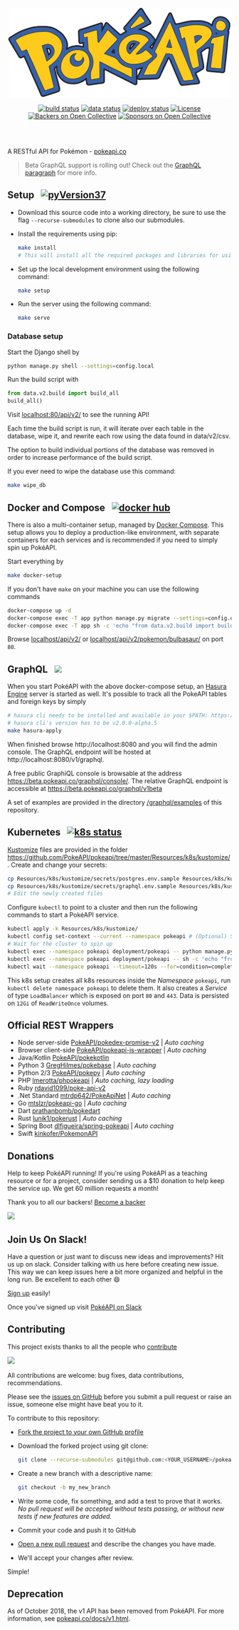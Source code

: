 <br/>

<div align="center">
	<img height="200" src="https://raw.githubusercontent.com/PokeAPI/media/master/logo/pokeapi.svg?sanitize=true" alt="PokeAPI">

[![build status](https://img.shields.io/circleci/project/github/PokeAPI/pokeapi/master.svg)](https://circleci.com/gh/PokeAPI/pokeapi)
[![data status](https://img.shields.io/circleci/build/github/PokeAPI/api-data?label=data)](https://github.com/PokeAPI/api-data)
[![deploy status](https://img.shields.io/circleci/build/github/PokeAPI/deploy?label=deploy)](https://github.com/PokeAPI/deploy)
[![License](https://img.shields.io/github/license/PokeAPI/pokeapi.svg)](https://github.com/PokeAPI/pokeapi/blob/master/LICENSE.md)
[![Backers on Open Collective](https://opencollective.com/pokeapi/backers/badge.svg)](https://opencollective.com/pokeapi)
[![Sponsors on Open Collective](https://opencollective.com/pokeapi/sponsors/badge.svg)](https://opencollective.com/pokeapi)

<br/>

</div>

<br/>

A RESTful API for Pokémon - [pokeapi.co](https://pokeapi.co)

> Beta GraphQL support is rolling out! Check out the [GraphQL paragraph](#graphql) for more info.

## Setup &nbsp; [![pyVersion37](https://img.shields.io/badge/python-3.7-blue.svg)](https://www.python.org/download/releases/3.7/)

- Download this source code into a working directory, be sure to use the flag `--recurse-submodules` to clone also our submodules.

- Install the requirements using pip:

    ```sh
    make install
    # This will install all the required packages and libraries for using PokeAPI
    ```

- Set up the local development environment using the following command:

    ```sh
    make setup
    ```

- Run the server using the following command:

    ```sh
    make serve
    ```

### Database setup

Start the Django shell by

```sh
python manage.py shell --settings=config.local
```

Run the build script with

```py
from data.v2.build import build_all
build_all()
```

Visit [localhost:80/api/v2/](localhost:80/api/v2/) to see the running API!

Each time the build script is run, it will iterate over each table in the database, wipe it, and rewrite each row using the data found in data/v2/csv.

The option to build individual portions of the database was removed in order to increase performance of the build script.

If you ever need to wipe the database use this command:

```sh
make wipe_db
```

## Docker and Compose &nbsp; [![docker hub](https://img.shields.io/docker/v/pokeapi/pokeapi?label=tag&sort=semver)](https://hub.docker.com/r/pokeapi/pokeapi)

There is also a multi-container setup, managed by [Docker Compose](https://docs.docker.com/compose/). This setup allows you to deploy a production-like environment, with separate containers for each services and is recommended if you need to simply spin up PokéAPI.

Start everything by

```sh
make docker-setup
```

If you don't have `make` on your machine you can use the following commands

```sh
docker-compose up -d
docker-compose exec -T app python manage.py migrate --settings=config.docker-compose
docker-compose exec -T app sh -c 'echo "from data.v2.build import build_all; build_all()" | python manage.py shell --settings=config.docker-compose'
```

Browse [localhost/api/v2/](http://localhost/api/v2/) or [localhost/api/v2/pokemon/bulbasaur/](http://localhost/api/v2/pokemon/bulbasaur/) on port `80`.

## GraphQL &nbsp; <a href="ttps://github.com/hasura/graphql-engine"><img height="29px" src="https://graphql-engine-cdn.hasura.io/img/powered_by_hasura_blue.svg"/></a>

When you start PokéAPI with the above docker-compose setup, an [Hasura Engine](https://github.com/hasura/graphql-engine) server is started as well. It's possible to track all the PokeAPI tables and foreign keys by simply

```sh
# hasura cli needs to be installed and available in your $PATH: https://hasura.io/docs/latest/graphql/core/hasura-cli/install-hasura-cli.html
# hasura cli's version has to be v2.0.0-alpha.5
make hasura-apply
```

When finished browse http://localhost:8080 and you will find the admin console. The GraphQL endpoint will be hosted at http://localhost:8080/v1/graphql.

A free public GraphiQL console is browsable at the address https://beta.pokeapi.co/graphql/console/. The relative GraphQL endpoint is accessible at https://beta.pokeapi.co/graphql/v1beta

A set of examples are provided in the directory [/graphql/examples](./graphql/examples) of this repository.

## Kubernetes &nbsp; [![k8s status](https://github.com/PokeAPI/pokeapi/actions/workflows/kustomize.yml/badge.svg?branch=master)](https://github.com/PokeAPI/pokeapi/actions/workflows/kustomize.yml)

[Kustomize](https://kubernetes.io/docs/tasks/manage-kubernetes-objects/kustomization/) files are provided in the folder https://github.com/PokeAPI/pokeapi/tree/master/Resources/k8s/kustomize/. Create and change your secrets:

```sh
cp Resources/k8s/kustomize/secrets/postgres.env.sample Resources/k8s/kustomize/secrets/postgres.env
cp Resources/k8s/kustomize/secrets/graphql.env.sample Resources/k8s/kustomize/secrets/graphql.env
# Edit the newly created files
```

Configure `kubectl` to point to a cluster and then run the following commands to start a PokéAPI service.

```sh
kubectl apply -k Resources/k8s/kustomize/
kubectl config set-context --current --namespace pokeapi # (Optional) Set pokeapi ns as the working ns
# Wait for the cluster to spin up
kubectl exec --namespace pokeapi deployment/pokeapi -- python manage.py migrate --settings=config.docker-compose # Migrate the DB
kubectl exec --namespace pokeapi deployment/pokeapi -- sh -c 'echo "from data.v2.build import build_all; build_all()" | python manage.py shell --settings=config.docker-compose' # Build the db
kubectl wait --namespace pokeapi --timeout=120s --for=condition=complete job/load-graphql # Wait for Graphql configuration job to finish
```

This k8s setup creates all k8s resources inside the _Namespace_ `pokeapi`, run `kubectl delete namespace pokeapi` to delete them. It also creates a _Service_ of type `LoadBalancer` which is exposed on port `80` and `443`. Data is persisted on `12Gi` of `ReadWriteOnce` volumes.

## Official REST Wrappers

* Node server-side [PokeAPI/pokedex-promise-v2](https://github.com/PokeAPI/pokedex-promise-v2) | _Auto caching_
* Browser client-side [PokeAPI/pokeapi-js-wrapper](https://github.com/PokeAPI/pokeapi-js-wrapper) | _Auto caching_
* Java/Kotlin [PokeAPI/pokekotlin](https://github.com/PokeAPI/pokekotlin)
* Python 3 [GregHilmes/pokebase](https://github.com/GregHilmes/pokebase) | _Auto caching_
* Python 2/3 [PokeAPI/pokepy](https://github.com/PokeAPI/pokepy) | _Auto caching_
* PHP [lmerotta/phpokeapi](https://github.com/lmerotta/phpokeapi) | _Auto caching, lazy loading_
* Ruby [rdavid1099/poke-api-v2](https://github.com/rdavid1099/poke-api-v2)
* .Net Standard [mtrdp642/PokeApiNet](https://github.com/mtrdp642/PokeApiNet) | _Auto caching_
* Go [mtslzr/pokeapi-go](https://github.com/mtslzr/pokeapi-go) | _Auto caching_
* Dart [prathanbomb/pokedart](https://github.com/prathanbomb/pokedart)
* Rust [lunik1/pokerust](https://gitlab.com/lunik1/pokerust) | _Auto caching_
* Spring Boot [dlfigueira/spring-pokeapi](https://github.com/dlfigueira/spring-pokeapi) | _Auto caching_
* Swift [kinkofer/PokemonAPI](https://github.com/kinkofer/PokemonAPI)

## Donations

Help to keep PokéAPI running! If you're using PokéAPI as a teaching resource or for a project, consider sending us a $10 donation to help keep the service up. We get 60 million requests a month!

Thank you to all our backers! [Become a backer](https://opencollective.com/pokeapi#backer)

<a href="https://opencollective.com/pokeapi#backers" target="_blank"><img src="https://opencollective.com/pokeapi/backers.svg?width=890"></a>

## Join Us On Slack!

Have a question or just want to discuss new ideas and improvements? Hit us up on slack. Consider talking with us here before creating new issue.
This way we can keep issues here a bit more organized and helpful in the long run. Be excellent to each other :smile:

[Sign up](https://pokeapi-slack-invite.herokuapp.com/) easily!

Once you've signed up visit [PokéAPI on Slack](https://pokeapi.slack.com)

## Contributing

This project exists thanks to all the people who [contribute](https://github.com/PokeAPI/pokeapi/blob/master/CONTRIBUTING.md)

<a href="graphs/contributors"><img src="https://opencollective.com/pokeapi/contributors.svg?width=890" /></a>

All contributions are welcome: bug fixes, data contributions, recommendations.

Please see the [issues on GitHub](https://github.com/PokeAPI/pokeapi/issues) before you submit a pull request or raise an issue, someone else might have beat you to it.

To contribute to this repository:

- [Fork the project to your own GitHub profile](https://help.github.com/articles/fork-a-repo/)

- Download the forked project using git clone:

    ```sh
    git clone --recurse-submodules git@github.com:<YOUR_USERNAME>/pokeapi.git
    ```

- Create a new branch with a descriptive name:

    ```sh
    git checkout -b my_new_branch
    ```

- Write some code, fix something, and add a test to prove that it works. *No pull request will be accepted without tests passing, or without new tests if new features are added.*

- Commit your code and push it to GitHub

- [Open a new pull request](https://help.github.com/articles/creating-a-pull-request/) and describe the changes you have made.

- We'll accept your changes after review.

Simple!

## Deprecation

As of October 2018, the v1 API has been removed from PokéAPI. For more information, see [pokeapi.co/docs/v1.html](https://pokeapi.co/docs/v1.html).
